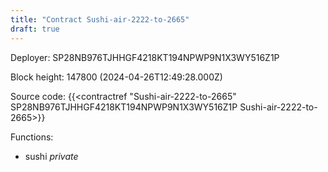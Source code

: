 ```yaml
---
title: "Contract Sushi-air-2222-to-2665"
draft: true
---
```

Deployer: SP28NB976TJHHGF4218KT194NPWP9N1X3WY516Z1P


 



Block height: 147800 (2024-04-26T12:49:28.000Z)

Source code: {{<contractref "Sushi-air-2222-to-2665" SP28NB976TJHHGF4218KT194NPWP9N1X3WY516Z1P Sushi-air-2222-to-2665>}}

Functions:

* sushi _private_
